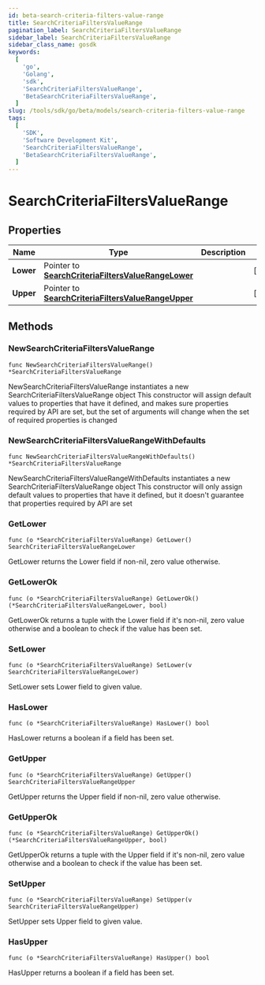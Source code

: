 ```yaml
---
id: beta-search-criteria-filters-value-range
title: SearchCriteriaFiltersValueRange
pagination_label: SearchCriteriaFiltersValueRange
sidebar_label: SearchCriteriaFiltersValueRange
sidebar_class_name: gosdk
keywords:
  [
    'go',
    'Golang',
    'sdk',
    'SearchCriteriaFiltersValueRange',
    'BetaSearchCriteriaFiltersValueRange',
  ]
slug: /tools/sdk/go/beta/models/search-criteria-filters-value-range
tags:
  [
    'SDK',
    'Software Development Kit',
    'SearchCriteriaFiltersValueRange',
    'BetaSearchCriteriaFiltersValueRange',
  ]
---
```


# SearchCriteriaFiltersValueRange

## Properties

| Name | Type | Description | Notes |
| --- | --- | --- | --- |
| **Lower** | Pointer to [**SearchCriteriaFiltersValueRangeLower**](search-criteria-filters-value-range-lower) |  | [optional] |
| **Upper** | Pointer to [**SearchCriteriaFiltersValueRangeUpper**](search-criteria-filters-value-range-upper) |  | [optional] |

## Methods

### NewSearchCriteriaFiltersValueRange

`func NewSearchCriteriaFiltersValueRange() *SearchCriteriaFiltersValueRange`

NewSearchCriteriaFiltersValueRange instantiates a new SearchCriteriaFiltersValueRange object This constructor will assign default values to properties that have it defined, and makes sure properties required by API are set, but the set of arguments will change when the set of required properties is changed

### NewSearchCriteriaFiltersValueRangeWithDefaults

`func NewSearchCriteriaFiltersValueRangeWithDefaults() *SearchCriteriaFiltersValueRange`

NewSearchCriteriaFiltersValueRangeWithDefaults instantiates a new SearchCriteriaFiltersValueRange object This constructor will only assign default values to properties that have it defined, but it doesn't guarantee that properties required by API are set

### GetLower

`func (o *SearchCriteriaFiltersValueRange) GetLower() SearchCriteriaFiltersValueRangeLower`

GetLower returns the Lower field if non-nil, zero value otherwise.

### GetLowerOk

`func (o *SearchCriteriaFiltersValueRange) GetLowerOk() (*SearchCriteriaFiltersValueRangeLower, bool)`

GetLowerOk returns a tuple with the Lower field if it's non-nil, zero value otherwise and a boolean to check if the value has been set.

### SetLower

`func (o *SearchCriteriaFiltersValueRange) SetLower(v SearchCriteriaFiltersValueRangeLower)`

SetLower sets Lower field to given value.

### HasLower

`func (o *SearchCriteriaFiltersValueRange) HasLower() bool`

HasLower returns a boolean if a field has been set.

### GetUpper

`func (o *SearchCriteriaFiltersValueRange) GetUpper() SearchCriteriaFiltersValueRangeUpper`

GetUpper returns the Upper field if non-nil, zero value otherwise.

### GetUpperOk

`func (o *SearchCriteriaFiltersValueRange) GetUpperOk() (*SearchCriteriaFiltersValueRangeUpper, bool)`

GetUpperOk returns a tuple with the Upper field if it's non-nil, zero value otherwise and a boolean to check if the value has been set.

### SetUpper

`func (o *SearchCriteriaFiltersValueRange) SetUpper(v SearchCriteriaFiltersValueRangeUpper)`

SetUpper sets Upper field to given value.

### HasUpper

`func (o *SearchCriteriaFiltersValueRange) HasUpper() bool`

HasUpper returns a boolean if a field has been set.
